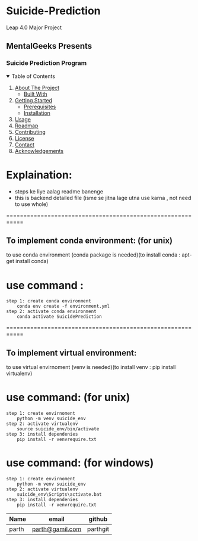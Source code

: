 # Suicide-Prediction
Leap 4.0 Major Project

<h2>MentalGeeks Presents</h2>
<h3>Suicide Prediction Program</h3>
 <!-- TABLE OF CONTENTS -->
<details open="open">
  <summary>Table of Contents</summary>
  <ol>
    <li>
      <a href="#about-the-project">About The Project</a>
      <ul>
        <li><a href="#built-with">Built With</a></li>
      </ul>
    </li>
    <li>
      <a href="#getting-started">Getting Started</a>
      <ul>
        <li><a href="#prerequisites">Prerequisites</a></li>
        <li><a href="#installation">Installation</a></li>
      </ul>
    </li>
    <li><a href="#usage">Usage</a></li>
    <li><a href="#roadmap">Roadmap</a></li>
    <li><a href="#contributing">Contributing</a></li>
    <li><a href="#license">License</a></li>
    <li><a href="#contact">Contact</a></li>
    <li><a href="#acknowledgements">Acknowledgements</a></li>
  </ol>
</details>

# Explaination:
- steps ke liye aalag readme banenge
- this is backend detailed file (isme se jitna lage utna use karna , not need to use whole)

===========================================================

## To implement conda environment: (for unix)
to use conda environment (conda package is needed)(to install conda : apt-get install conda)
# use command :
    step 1: create conda environment
        conda env create -f environment.yml
    step 2: activate conda environment
        conda activate SuicidePrediction

===========================================================

## To implement virtual environment:
to use virtual envirnoment (venv is needed)(to install venv : pip install virtualenv)
# use command: (for unix)
    step 1: create envirnoment
        python -m venv suicide_env
    step 2: activate virtualenv
        source suicide_env/bin/activate
    step 3: install dependenies
        pip install -r venvrequire.txt

# use command: (for windows)
    step 1: create envirnoment
        python -m venv suicide_env
    step 2: activate virtualenv
        suicide_env\Scripts\activate.bat
    step 3: install dependenies
        pip install -r venvrequire.txt







|Name|email|github|
--- | --- | ---
|parth|parth@gamil.com|parthgit|
